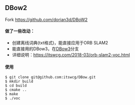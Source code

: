 ## DBow2 
Fork <https://github.com/dorian3d/DBoW2>  

#### 做了一些改动：
* 创建离线词典(txt格式)，能直接应用于ORB SLAM2
* 能直接用的DBow3，在[DBow3](https://github.com/itswcg/DBow/tree/DBow3)分支
* 详细说明：<https://itswcg.com/2018-03/orb-slam2-voc.html>

#### 使用
```
$ git clone git@github.com:itswcg/DBow.git
$ mkdir build
$ cd build
$ cmake ..
$ make
$ ./voc
```
